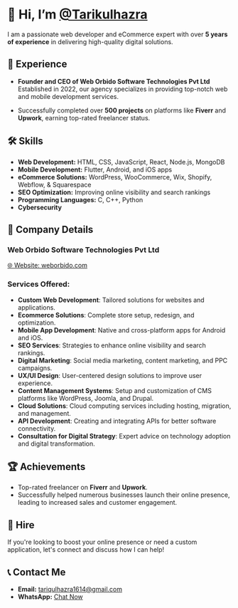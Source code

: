 # 👋 Hi, I’m [@Tarikulhazra](https://github.com/Tarikulhazra)

I am a passionate web developer and eCommerce expert with over **5 years of experience** in delivering high-quality digital solutions.

## 💼 Experience
- **Founder and CEO of Web Orbido Software Technologies Pvt Ltd**  
  Established in 2022, our agency specializes in providing top-notch web and mobile development services.
  
- Successfully completed over **500 projects** on platforms like **Fiverr** and **Upwork**, earning top-rated freelancer status.

## 🛠️ Skills
- **Web Development:** HTML, CSS, JavaScript, React, Node.js, MongoDB  
- **Mobile Development:** Flutter, Android, and iOS apps  
- **eCommerce Solutions:** WordPress, WooCommerce, Wix, Shopify, Webflow, & Squarespace  
- **SEO Optimization:** Improving online visibility and search rankings  
- **Programming Languages:** C, C++, Python  
- **Cybersecurity**  

## 🏢 Company Details
### **Web Orbido Software Technologies Pvt Ltd**  
[🌐 Website: weborbido.com](https://weborbido.com)  

### Services Offered:
- **Custom Web Development**: Tailored solutions for websites and applications.
- **Ecommerce Solutions**: Complete store setup, redesign, and optimization.
- **Mobile App Development**: Native and cross-platform apps for Android and iOS.
- **SEO Services**: Strategies to enhance online visibility and search rankings.
- **Digital Marketing**: Social media marketing, content marketing, and PPC campaigns.
- **UX/UI Design**: User-centered design solutions to improve user experience.
- **Content Management Systems**: Setup and customization of CMS platforms like WordPress, Joomla, and Drupal.
- **Cloud Solutions**: Cloud computing services including hosting, migration, and management.
- **API Development**: Creating and integrating APIs for better software connectivity.
- **Consultation for Digital Strategy**: Expert advice on technology adoption and digital transformation.

## 🏆 Achievements
- Top-rated freelancer on **Fiverr** and **Upwork**.  
- Successfully helped numerous businesses launch their online presence, leading to increased sales and customer engagement.

## 🤝 Hire
If you're looking to boost your online presence or need a custom application, let's connect and discuss how I can help!

## 📞 Contact Me
- **Email:** [tariqulhazra1614@gmail.com](mailto:tariqulhazra1614@gmail.com)  
- **WhatsApp:** [Chat Now](https://wa.me/8801608200652?text=Hi%20Tarikul,%20I'm%20interested%20in%20your%20services!)
